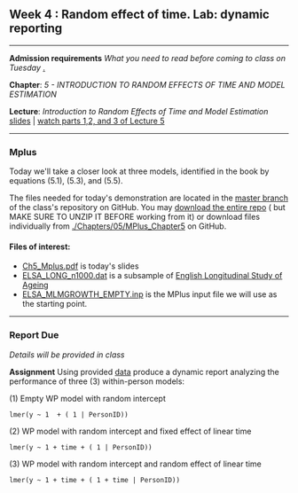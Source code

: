 Week 4 : Random effect of time.  Lab: dynamic reporting
---

----
**Admission requirements** *What you need to read before coming to class on Tuesday* [.](https://github.com/andkov/MLMtime/edit/gh-pages/4.md)

**Chapter**: *5 - INTRODUCTION TO RANDOM EFFECTS OF TIME AND MODEL ESTIMATION* 

**Lecture**: *Introduction to Random Effects of Time and Model Estimation*  [slides](http://www.lesahoffman.com/944/944_Lecture05_Random_Effects.pdf) |  [watch parts 1,2, and 3 of Lecture 5](http://www.lesahoffman.com/944/index.html)  




---- 


### Mplus 

Today we'll take a closer look at three models, identified in the book by equations (5.1), (5.3), and (5.5). 


The files needed for today's demonstration are located in the [master branch](https://github.com/andkov/psy564/tree/master) of the class's repository on GitHub. You may [download the entire repo](https://github.com/andkov/psy564/archive/master.zip) ( but MAKE SURE TO UNZIP IT BEFORE working from it) or download files individually from [./Chapters/05/MPlus_Chapter5](https://github.com/andkov/psy564/tree/master/Chapters/05/MPlus_Chapter5) on GitHub.

#### Files of interest:
 
  - [Ch5_Mplus.pdf](https://github.com/andkov/psy564/blob/master/Chapters/05/MPlus_Chapter5/Ch5_Mplus.pdf) is today's slides  
  - [ELSA_LONG_n1000.dat](https://github.com/andkov/psy564/blob/master/Chapters/05/MPlus_Chapter5/ELSA_LONG_n1000.dat) is a subsample of [English Longitudinal Study of Ageing](http://www.elsa-project.ac.uk/)  
  - [ELSA_MLMGROWTH_EMPTY.inp](https://github.com/andkov/psy564/blob/master/Chapters/05/MPlus_Chapter5/ELSA_MLMGROWTH_EMPTY.inp) is the MPlus input file we will use as the starting point. 
  

---- 

### Report Due

*Details will be provided in class*   

**Assignment** Using provided [data]() produce a dynamic report analyzing the performance of three (3)  within-person models:

  (1) Empty WP model with random intercept  
  ```
  lmer(y ~ 1  + ( 1 | PersonID))
  ```
  
  (2) WP model with random intercept and fixed effect of linear time  
  ```
  lmer(y ~ 1 + time + ( 1 | PersonID))
  ```
  
  (3) WP model with random intercept and random effect of linear time  
  ```
  lmer(y ~ 1 + time + ( 1 + time | PersonID))
  ``` 
